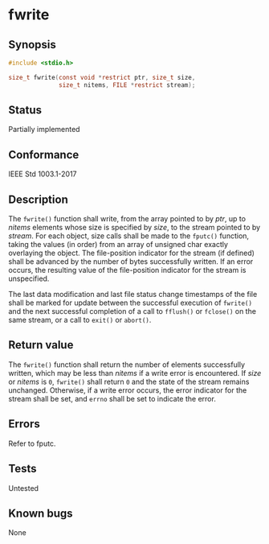 # fwrite

## Synopsis

```c
#include <stdio.h>

size_t fwrite(const void *restrict ptr, size_t size,
              size_t nitems, FILE *restrict stream);
```

## Status

Partially implemented

## Conformance

IEEE Std 1003.1-2017

## Description

The `fwrite()` function shall write, from the array pointed to by _ptr_, up to _nitems_ elements whose size is specified
by _size_, to the stream pointed to by _stream_. For each object, size calls shall be made to the `fputc()` function,
taking the values (in order) from an array of unsigned char exactly overlaying the object. The file-position indicator
for the stream (if defined) shall be advanced by the number of bytes successfully written. If an error occurs, the
resulting value of the file-position indicator for the stream is unspecified.

The last data modification and last file status change timestamps of the file shall be marked for update between the
successful execution of `fwrite()` and the next successful completion of a call to `fflush()` or `fclose()` on the same
stream, or a call to `exit()` or `abort()`.

## Return value

The `fwrite()` function shall return the number of elements successfully written, which may be less than _nitems_ if a
write error is encountered. If _size_ or _nitems_ is `0`, `fwrite()` shall return `0` and the state of the stream
remains unchanged. Otherwise, if a write error occurs, the error indicator for the stream shall be set, and `errno`
shall be set to indicate the error.

## Errors

Refer to fputc.

## Tests

Untested

## Known bugs

None
